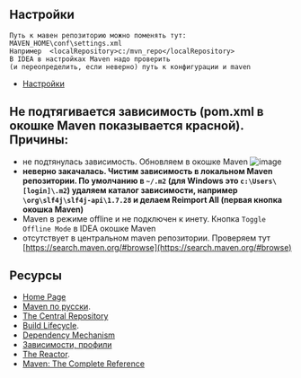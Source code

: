 ## Настройки

    Путь к мавен репозиторию можно поменять тут: MAVEN_HOME\conf\settings.xml
    Например  <localRepository>c:/mvn_repo</localRepository>
    В IDEA в настройках Maven надо проверить 
    (и переопределить, если неверно) путь к конфигурации и maven

- <a href="https://maven.apache.org/settings.html">Настройки</a>

## Не подтягивается зависимость (pom.xml в окошке Maven показывается красной). Причины: 
  - не подтянулась зависимость. Обновляем в окошке Maven
![image](https://cloud.githubusercontent.com/assets/13649199/18507767/6b20f57e-7a7a-11e6-9f0c-8b175c152ff5.png)
  - **неверно закачалась. Чистим зависимость в локальном Maven репозитории. По умолчанию в `~/.m2` (для Windows это `c:\Users\[login]\.m2`) удаляем каталог зависимости, например `\org\slf4j\slf4j-api\1.7.28` и делаем Reimport All (первая кнопка окошка Maven)**
  - Maven в режиме offline и не подключен к инету. Кнопка `Toggle Offline Mode` в IDEA окошке Maven 
  - отсутствует в центральном maven репозитории. Проверяем тут [https://search.maven.org/#browse](https://search.maven.org/#browse)

## Ресурсы
- <a href="http://maven.apache.org/">Home Page</a>
- <a href="http://www.apache-maven.ru/">Maven по русски</a>.
- <a href="http://search.maven.org/#browse">The Central Repository</a>
- <a href="http://maven.apache.org/guides/introduction/introduction-to-the-lifecycle.html">Build Lifecycle</a>.
- <a href="http://maven.apache.org/guides/introduction/introduction-to-dependency-mechanism.html">Dependency Mechanism</a>
- <a href="http://www.ibm.com/developerworks/ru/library/j-5things13/">Зависимости, профили</a>
- <a href="http://maven.apache.org/guides/mini/guide-multiple-modules.html">The Reactor</a>.
- <a href="http://books.sonatype.com/mvnref-book/reference/index.html">Maven: The Complete Reference</a>
